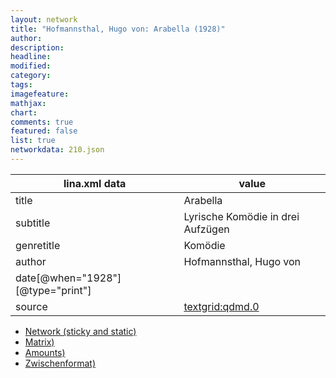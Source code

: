 ```yaml
---
layout: network
title: "Hofmannsthal, Hugo von: Arabella (1928)"
author:
description:
headline:
modified:
category:
tags:
imagefeature: 
mathjax: 
chart: 
comments: true
featured: false
list: true
networkdata: 210.json
---
```

lina.xml data  | value
------------- | -------------
title|Arabella
subtitle|Lyrische Komödie in drei Aufzügen
genretitle|Komödie
author|Hofmannsthal, Hugo von
date[@when="1928"][@type="print"]|
source|[textgrid:qdmd.0](https://textgridlab.org/1.0/tgcrud-public/rest/textgrid:qdmd.0/data)



* [Network (sticky and static)](/linas/network210)
* [Matrix)](/linas/matrix210)
* [Amounts)](/linas/amount210)
* [Zwischenformat)](/linas/lina210 )
